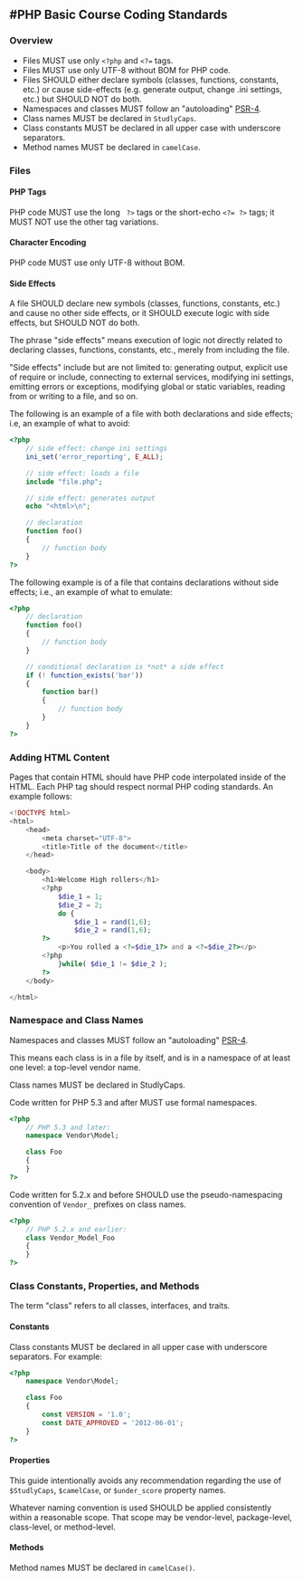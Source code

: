 #PHP Basic Course Coding Standards
---------------------------------

### Overview

-   Files MUST use only ```<?php``` and ```<?=``` tags.
-   Files MUST use only UTF-8 without BOM for PHP code.
-   Files SHOULD either declare symbols (classes, functions,
    constants, etc.) or cause side-effects (e.g. generate output, change
    .ini settings, etc.) but SHOULD NOT do both.
-   Namespaces and classes MUST follow an "autoloading"
    [PSR-4](http://www.php-fig.org/psr/psr-4/).
-   Class names MUST be declared in ```StudlyCaps```.
-   Class constants MUST be declared in all upper case with
    underscore separators.
-   Method names MUST be declared in ```camelCase```.

### Files

#### PHP Tags

PHP code MUST use the long ``` ?>``` tags or the short-echo ```<?= ?>```
tags; it MUST NOT use the other tag variations.

#### Character Encoding

PHP code MUST use only UTF-8 without BOM.

#### Side Effects

A file SHOULD declare new symbols (classes, functions, constants, etc.)
and cause no other side effects, or it SHOULD execute logic with side
effects, but SHOULD NOT do both.

The phrase "side effects" means execution of logic not directly related
to declaring classes, functions, constants, etc., merely from including
the file.

"Side effects" include but are not limited to: generating output,
explicit use of require or include, connecting to external services,
modifying ini settings, emitting errors or exceptions, modifying global
or static variables, reading from or writing to a file, and so on.

The following is an example of a file with both declarations and side
effects; i.e, an example of what to avoid:

```php
<?php
    // side effect: change ini settings
    ini_set('error_reporting', E_ALL);

    // side effect: loads a file
    include "file.php";

    // side effect: generates output
    echo "<html>\n";

    // declaration
    function foo()
    {
        // function body
    }
?>
```
The following example is of a file that contains declarations without
side effects; i.e., an example of what to emulate:

```php
<?php
    // declaration
    function foo()
    {
        // function body
    }

    // conditional declaration is *not* a side effect
    if (! function_exists('bar'))
    {
        function bar()
        {
            // function body
        }
    }
?>
```

### Adding HTML Content

Pages that contain HTML should have PHP code interpolated inside of the HTML.  Each PHP tag should respect normal PHP coding standards.  An example follows:

```php
<!DOCTYPE html>
<html>
    <head>
        <meta charset="UTF-8">
        <title>Title of the document</title>
    </head>

    <body>
        <h1>Welcome High rollers</h1>
        <?php
            $die_1 = 1;
            $die_2 = 2;
            do { 
                $die_1 = rand(1,6);
                $die_2 = rand(1,6);
        ?>
            <p>You rolled a <?=$die_1?> and a <?=$die_2?></p>
        <?php 
            }while( $die_1 != $die_2 ); 
        ?>
    </body>

</html>
```

### Namespace and Class Names

Namespaces and classes MUST follow an "autoloading"
[PSR-4](http://www.php-fig.org/psr/psr-4/).

This means each class is in a file by itself, and is in a namespace of
at least one level: a top-level vendor name.

Class names MUST be declared in StudlyCaps.

Code written for PHP 5.3 and after MUST use formal namespaces.

```php
<?php
    // PHP 5.3 and later:
    namespace Vendor\Model;

    class Foo
    {
    }
?>
```

Code written for 5.2.x and before SHOULD use the pseudo-namespacing
convention of ```Vendor_``` prefixes on class names.

```php
<?php
    // PHP 5.2.x and earlier:
    class Vendor_Model_Foo
    {
    }
?>
```

### Class Constants, Properties, and Methods

The term "class" refers to all classes, interfaces, and traits.

#### Constants

Class constants MUST be declared in all upper case with underscore
separators. For example:

```php
<?php
    namespace Vendor\Model;

    class Foo
    {
        const VERSION = '1.0';
        const DATE_APPROVED = '2012-06-01';
    }
?>
```

#### Properties

This guide intentionally avoids any recommendation regarding the use of
```$StudlyCaps```, ```$camelCase```, or ```$under_score``` property names.

Whatever naming convention is used SHOULD be applied consistently within
a reasonable scope. That scope may be vendor-level, package-level,
class-level, or method-level.

#### Methods

Method names MUST be declared in ```camelCase()```.
